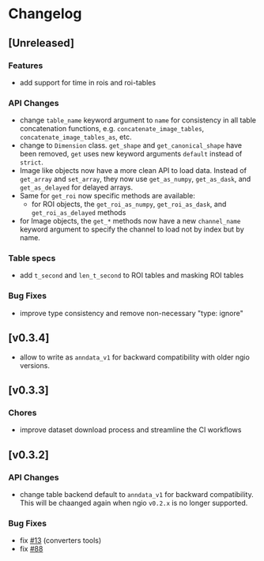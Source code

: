 # Changelog

## [Unreleased]

### Features

- add support for time in rois and roi-tables

### API Changes

- change `table_name` keyword argument to `name` for consistency in all table concatenation functions, e.g. `concatenate_image_tables`, `concatenate_image_tables_as`, etc.
- change to `Dimension` class. `get_shape` and `get_canonical_shape` have been removed, `get` uses new keyword arguments `default` instead of `strict`.
- Image like objects now have a more clean API to load data. Instead of `get_array` and `set_array`, they now use `get_as_numpy`, `get_as_dask`, and `get_as_delayed` for delayed arrays.
- Same for `get_roi` now specific methods are available:
  - for ROI objects, the `get_roi_as_numpy`, `get_roi_as_dask`, and `get_roi_as_delayed` methods
- for Image objects, the `get_*` methods now have a new `channel_name` keyword argument to specify the channel to load not by index but by name.

### Table specs

- add `t_second` and `len_t_second` to ROI tables and masking ROI tables

### Bug Fixes

- improve type consistency and remove non-necessary "type: ignore"

## [v0.3.4]

- allow to write as `anndata_v1` for backward compatibility with older ngio versions.

## [v0.3.3]

### Chores

- improve dataset download process and streamline the CI workflows

## [v0.3.2]

### API Changes

- change table backend default to `anndata_v1` for backward compatibility. This will be chaanged again when ngio `v0.2.x` is no longer supported.

### Bug Fixes

- fix [#13](https://github.com/BioVisionCenter/fractal-converters-tools/issues/13) (converters tools)
- fix [#88](https://github.com/BioVisionCenter/ngio/issues/88)
